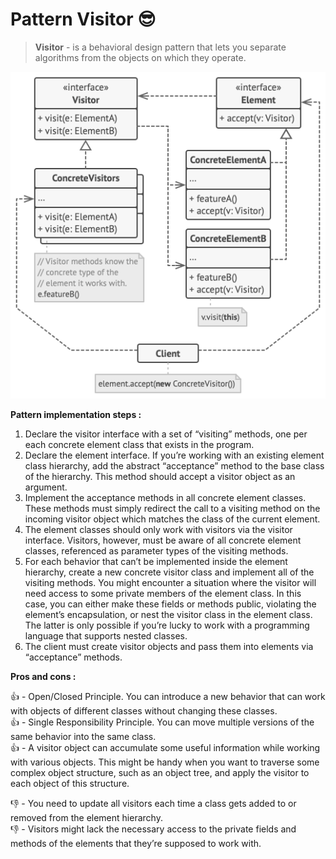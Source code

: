 # Pattern Visitor 😎

> **Visitor** - is a behavioral design pattern that lets you separate algorithms from the objects on which they 
> operate.

![template visitor](../../assets/visitor-structure.png)

**Pattern implementation steps :**

1. Declare the visitor interface with a set of “visiting” methods, one per each concrete element class that exists in 
   the program.
2. Declare the element interface. If you’re working with an existing element class hierarchy, add the abstract 
   “acceptance” method to the base class of the hierarchy. This method should accept a visitor object as an argument.
3. Implement the acceptance methods in all concrete element classes. These methods must simply redirect the call to a 
   visiting method on the incoming visitor object which matches the class of the current element.
4. The element classes should only work with visitors via the visitor interface. Visitors, however, must be aware of 
   all concrete element classes, referenced as parameter types of the visiting methods.
5. For each behavior that can’t be implemented inside the element hierarchy, create a new concrete visitor class and 
   implement all of the visiting methods. You might encounter a situation where the visitor will need access to some 
   private members of the element class. In this case, you can either make these fields or methods public, violating 
   the element’s encapsulation, or nest the visitor class in the element class. The latter is only possible if you’re 
   lucky to work with a programming language that supports nested classes.
6. The client must create visitor objects and pass them into elements via “acceptance” methods.

**Pros and cons :**

👍 - Open/Closed Principle. You can introduce a new behavior that can work with objects of different classes without 
     changing these classes.\
👍 - Single Responsibility Principle. You can move multiple versions of the same behavior into the same class.\
👍 - A visitor object can accumulate some useful information while working with various objects. This might be handy 
     when you want to traverse some complex object structure, such as an object tree, and apply the visitor to each 
     object of this structure.

👎 - You need to update all visitors each time a class gets added to or removed from the element hierarchy.\
👎 - Visitors might lack the necessary access to the private fields and methods of the elements that they’re supposed 
     to work with.
